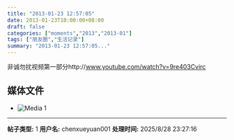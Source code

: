 ```yaml
---
title: "2013-01-23 12:57:05"
date: 2013-01-23T10:00:00+08:00
draft: false
categories: ["moments","2013","2013-01"]
tags: ["朋友圈","生活记录"]
summary: "2013-01-23 12:57:05..."
---
```


非诚勿扰视频第一部分http://www.youtube.com/watch?v=9re403Cvirc

## 媒体文件

- ![Media 1](/Moments/photos/2013-01-23/201301231257050.jpg)

---

**帖子类型:** 1
**用户名:** chenxueyuan001
**处理时间:** 2025/8/28 23:27:16